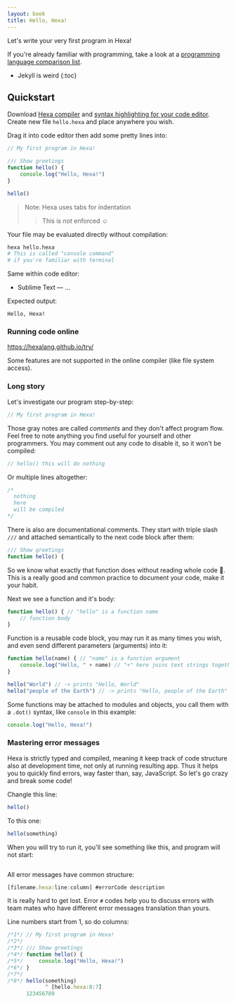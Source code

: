 ```yaml
---
layout: book
title: Hello, Hexa!
---
```


Let's write your very first program in Hexa!

If you're already familiar with programming,
take a look at a [programming language comparison list](https://hexalang.github.io/book/Comparison.html).

* Jekyll is weird
{:toc}

## Quickstart

Download [Hexa compiler](https://github.com/hexalang/hexa#stable) and [syntax highlighting for your code editor](https://github.com/hexalang/hexa#tools--ide). 
Create new file `hello.hexa` and place anywhere you wish.

Drag it into code editor then add some pretty lines into:

```ts
// My first program in Hexa!

/// Show greetings
function hello() {
    console.log("Hello, Hexa!")
}

hello()
```

> Note: Hexa uses tabs for indentation
>> This is *not* enforced :relaxed:

Your file may be evaluated directly without compilation:

```sh
hexa hello.hexa
# This is called "console command"
# if you're familiar with terminal
```

Same within code editor:

- Sublime Text — ...

Expected output:

```
Hello, Hexa!
```

### Running code online

<https://hexalang.github.io/try/>

Some features are not supported in the online compiler (like file system access).

### Long story

Let's investigate our program step-by-step:

```ts
// My first program in Hexa!
```

Those gray notes are called *comments* and they don't affect program flow.
Feel free to note anything you find useful for yourself and other programmers.
You may comment out any code to disable it, so it won't be compiled:

```ts
// hello() this will do nothing
```

Or multiple lines altogether:

```ts
/*
  nothing
  here
  will be compiled
*/
```

There is also are documentational comments. They start with triple slash `///` and attached semantically to the next code block after them:

```ts
/// Show greetings
function hello() {
```

So we know what exactly that function does without reading whole code :thinking:. This is a really good and common practice to document your code, make it your habit.

Next we see a function and it's body:

```ts
function hello() { // "hello" is a function name
    // function body
}
```

Function is a reusable code block, you may run it as many times you wish, and even send different parameters (arguments) into it:

```ts
function hello(name) { // "name" is a function argument
    console.log("Hello, " + name) // "+" here joins text strings together
}

hello("World") // -> prints "Hello, World"
hello("people of the Earth") // -> prints "Hello, people of the Earth"
```

Some functions may be attached to modules and objects, you call them with a `.dot()` syntax, like `console` in this example:

```ts
console.log("Hello, Hexa!")
```

<!-- ## Troubleshooting -->

### Mastering error messages

Hexa is strictly typed and compiled, meaning it keep track of code structure also at development time, not only at running resulting app. Thus it helps you to quickly find errors, way faster than, say, JavaScript. So let's go crazy and break some code!

Changle this line:

```ts
hello()
```

To this one:

```ts
hello(something)
```

When you will try to run it, you'll see something like this, and program will not start:

```ts

```

All error messages have common structure:

```ts
[filename.hexa:line:column] #errorCode description
```

It is really hard to get lost.
Error `#` codes help you to discuss errors with team mates who have different error messages translation than yours.

Line numbers start from 1, so do columns:

```ts
/*1*/ // My first program in Hexa!
/*2*/ 
/*3*/ /// Show greetings
/*4*/ function hello() {
/*5*/     console.log("Hello, Hexa!")
/*6*/ }
/*7*/ 
/*8*/ hello(something)
            ^ [hello.hexa:8:7]
      123456789
```
